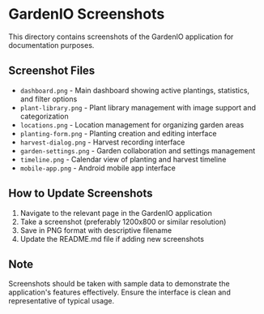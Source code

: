 # GardenIO Screenshots

This directory contains screenshots of the GardenIO application for documentation purposes.

## Screenshot Files

- `dashboard.png` - Main dashboard showing active plantings, statistics, and filter options
- `plant-library.png` - Plant library management with image support and categorization
- `locations.png` - Location management for organizing garden areas
- `planting-form.png` - Planting creation and editing interface
- `harvest-dialog.png` - Harvest recording interface
- `garden-settings.png` - Garden collaboration and settings management
- `timeline.png` - Calendar view of planting and harvest timeline
- `mobile-app.png` - Android mobile app interface

## How to Update Screenshots

1. Navigate to the relevant page in the GardenIO application
2. Take a screenshot (preferably 1200x800 or similar resolution)
3. Save in PNG format with descriptive filename
4. Update the README.md file if adding new screenshots

## Note

Screenshots should be taken with sample data to demonstrate the application's features effectively. Ensure the interface is clean and representative of typical usage.